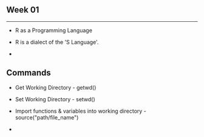 ## Week 01 
----------


* R as a Programming Language

* R is a dialect of the 'S Language'.

*  







Commands
--------

* Get Working Directory - getwd()

* Set Working Directory - setwd()

* Import functions & variables into working directory - source("path/file_name")

*
